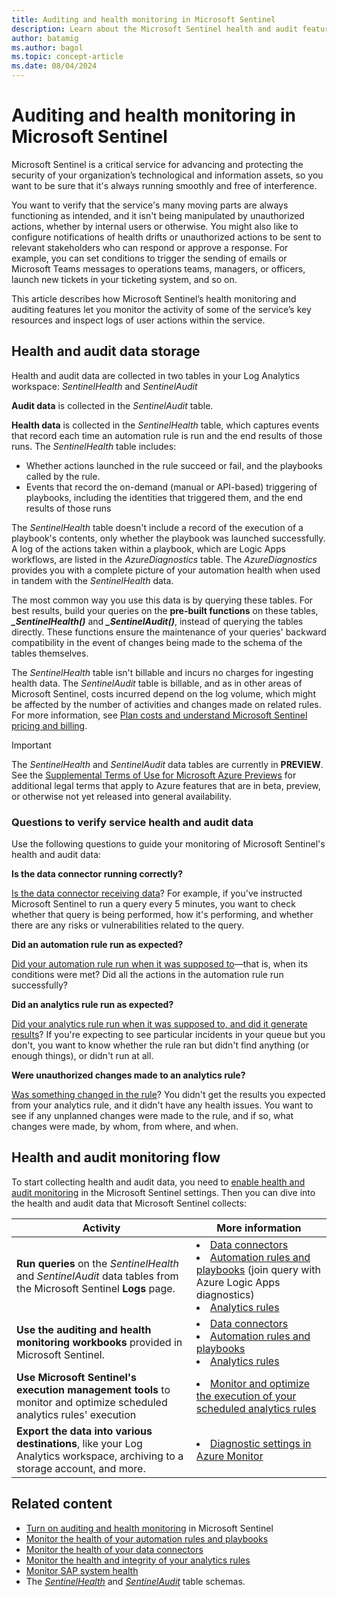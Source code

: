 ```yaml
---
title: Auditing and health monitoring in Microsoft Sentinel 
description: Learn about the Microsoft Sentinel health and audit feature, which monitors service health drifts and user actions.
author: batamig
ms.author: bagol
ms.topic: concept-article
ms.date: 08/04/2024
---
```


# Auditing and health monitoring in Microsoft Sentinel 

Microsoft Sentinel is a critical service for advancing and protecting the security of your organization’s technological and information assets, so you want to be sure that it's always running smoothly and free of interference. 

You want to verify that the service's many moving parts are always functioning as intended, and it isn't being manipulated by unauthorized actions, whether by internal users or otherwise. You might also like to configure notifications of health drifts or unauthorized actions to be sent to relevant stakeholders who can respond or approve a response. For example, you can set conditions to trigger the sending of emails or Microsoft Teams messages to operations teams, managers, or officers, launch new tickets in your ticketing system, and so on.

This article describes how Microsoft Sentinel’s health monitoring and auditing features let you monitor the activity of some of the service’s key resources and inspect logs of user actions within the service.

## Health and audit data storage

Health and audit data are collected in two tables in your Log Analytics workspace: *SentinelHealth* and *SentinelAudit*

**Audit data** is collected in the *SentinelAudit* table.

**Health data** is collected in the *SentinelHealth* table, which captures events that record each time an automation rule is run and the end results of those runs. The *SentinelHealth* table includes:

- Whether actions launched in the rule succeed or fail, and the playbooks called by the rule.
- Events that record the on-demand (manual or API-based) triggering of playbooks, including the identities that triggered them, and the end results of those runs

The *SentinelHealth* table doesn't include a record of the execution of a playbook's contents, only whether the playbook was launched successfully. A log of the actions taken within a playbook, which are Logic Apps workflows, are listed in the *AzureDiagnostics* table. The *AzureDiagnostics* provides you with a complete picture of your automation health when used in tandem with the *SentinelHealth* data.

The most common way you use this data is by querying these tables. For best results, build your queries on the **pre-built functions** on these tables, ***_SentinelHealth()*** and ***_SentinelAudit()***, instead of querying the tables directly. These functions ensure the maintenance of your queries' backward compatibility in the event of changes being made to the schema of the tables themselves.

The *SentinelHealth* table isn't billable and incurs no charges for ingesting health data. The *SentinelAudit* table is billable, and as in other areas of Microsoft Sentinel, costs incurred depend on the log volume, which might be affected by the number of activities and changes made on related rules. For more information, see [Plan costs and understand Microsoft Sentinel pricing and billing](billing.md).

> [!IMPORTANT]
>
> The *SentinelHealth* and *SentinelAudit* data tables are currently in **PREVIEW**. See the [Supplemental Terms of Use for Microsoft Azure Previews](https://azure.microsoft.com/support/legal/preview-supplemental-terms/) for additional legal terms that apply to Azure features that are in beta, preview, or otherwise not yet released into general availability.
>

### Questions to verify service health and audit data

Use the following questions to guide your monitoring of Microsoft Sentinel's health and audit data:

**Is the data connector running correctly?**

[Is the data connector receiving data](./monitor-data-connector-health.md)? For example, if you've instructed Microsoft Sentinel to run a query every 5 minutes, you want to check whether that query is being performed, how it's performing, and whether there are any risks or vulnerabilities related to the query.

**Did an automation rule run as expected?**

[Did your automation rule run when it was supposed to](./monitor-automation-health.md)&mdash;that is, when its conditions were met? Did all the actions in the automation rule run successfully? 

**Did an analytics rule run as expected?**

[Did your analytics rule run when it was supposed to, and did it generate results](monitor-analytics-rule-integrity.md)? If you're expecting to see particular incidents in your queue but you don't, you want to know whether the rule ran but didn't find anything (or enough things), or didn't run at all.

**Were unauthorized changes made to an analytics rule?**

[Was something changed in the rule](monitor-analytics-rule-integrity.md)? You didn't get the results you expected from your analytics rule, and it didn't have any health issues. You want to see if any unplanned changes were made to the rule, and if so, what changes were made, by whom, from where, and when.

## Health and audit monitoring flow

To start collecting health and audit data, you need to [enable health and audit monitoring](enable-monitoring.md) in the Microsoft Sentinel settings. Then you can dive into the health and audit data that Microsoft Sentinel collects:

|Activity  |More information  |
|---------|---------|
|**Run queries** on the *SentinelHealth* and *SentinelAudit* data tables from the Microsoft Sentinel **Logs** page.     |  <li> [Data connectors](monitor-data-connector-health.md#run-queries-to-detect-health-drifts) <li> [Automation rules and playbooks](monitor-automation-health.md#get-the-complete-automation-picture) (join query with Azure Logic Apps diagnostics)<li> [Analytics rules](monitor-analytics-rule-integrity.md#run-queries-to-detect-health-and-integrity-issues)       |
|**Use the auditing and health monitoring workbooks** provided in Microsoft Sentinel.     | <li> [Data connectors](monitor-data-connector-health.md#use-the-health-monitoring-workbook) <li> [Automation rules and playbooks](monitor-automation-health.md#use-the-health-monitoring-workbook) <li> [Analytics rules](monitor-analytics-rule-integrity.md#use-the-auditing-and-health-monitoring-workbook)    |
|**Use Microsoft Sentinel's execution management tools** to monitor and optimize scheduled analytics rules' execution    |  <li> [Monitor and optimize the execution of your scheduled analytics rules](monitor-optimize-analytics-rule-execution.md)      |
|**Export the data into various destinations**, like your Log Analytics workspace, archiving to a storage account, and more.     | <li>  [Diagnostic settings in Azure Monitor](../azure-monitor/essentials/diagnostic-settings.md)      |


## Related content

- [Turn on auditing and health monitoring](enable-monitoring.md) in Microsoft Sentinel
- [Monitor the health of your automation rules and playbooks](monitor-automation-health.md)
- [Monitor the health of your data connectors](monitor-data-connector-health.md)
- [Monitor the health and integrity of your analytics rules](monitor-analytics-rule-integrity.md)
- [Monitor SAP system health](monitor-sap-system-health.md)
- The [*SentinelHealth*](health-table-reference.md) and [*SentinelAudit*](audit-table-reference.md) table schemas.
